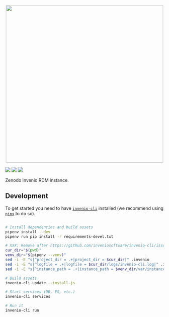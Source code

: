 <div align="center">
  <img width="500" src="https://about.zenodo.org/static/img/logos/zenodo-black-border.svg">
</div>

[![](https://img.shields.io/travis/zenodo/zenodo-rdm.svg)](https://travis-ci.org/zenodo/zenodo-rdm)
[![](https://img.shields.io/coveralls/zenodo/zenodo-rdm.svg)](https://coveralls.io/r/zenodo/zenodo-rdm)
[![](https://img.shields.io/github/license/zenodo/zenodo-rdm.svg)](https://github.com/zenodo/zenodo-rdm/blob/master/LICENSE)

Zenodo Invenio RDM instance.

## Development

To get started you need to have [`invenio-cli`](https://github.com/inveniosoftware/invenio-cli/) installed (we recommend using [`pipx`](https://github.com/pipxproject/pipx) to do so).

```bash

# Install dependencies and build assets
pipenv install --dev
pipenv run pip install -r requirements-devel.txt

# XXX: Remove after https://github.com/inveniosoftware/invenio-cli/issues/121 has been fixed
cur_dir="$(pwd)"
venv_dir="$(pipenv --venv)"
sed -i -E "s|^project_dir = .+|project_dir = $cur_dir|" .invenio
sed -i -E "s|^logfile = .+|logfile = $cur_dir/logs/invenio-cli.log|" .invenio
sed -i -E "s|^instance_path = .+|instance_path = $venv_dir/var/instance|" .invenio

# Build assets
invenio-cli update --install-js

# Start services (DB, ES, etc.)
invenio-cli services

# Run it
invenio-cli run
```
